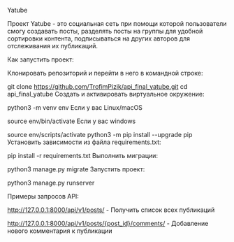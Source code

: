 Yatube

Проект Yatube - это социальная сеть при помощи которой пользователи смогу создавать посты, разделять посты на группы для удобной сортировки контента, подписываться на других авторов для отслеживания их публикаций.

Как запустить проект:

Клонировать репозиторий и перейти в него в командной строке:

git clone https://github.com/TrofimPizik/api_final_yatube.git
cd api_final_yatube
Cоздать и активировать виртуальное окружение:

python3 -m venv env
Если у вас Linux/macOS

source env/bin/activate
Если у вас windows

source env/scripts/activate
python3 -m pip install --upgrade pip
Установить зависимости из файла requirements.txt:

pip install -r requirements.txt
Выполнить миграции:

python3 manage.py migrate
Запустить проект:

python3 manage.py runserver

Примеры запросов API:

http://127.0.0.1:8000/api/v1/posts/ - Получить список всех публикаций

http://127.0.0.1:8000/api/v1/posts/{post_id}/comments/ - Добавление нового комментария к публикации